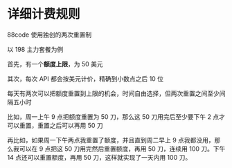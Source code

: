 # 详细计费规则

88code 使用独创的两次重置制

以 198 主力套餐为例

首先，有一个**额度上限**，为 50 美元

其次，每次 API 都会按美元计价，精确到小数点之后 10 位

每天有两次可以把额度重置到上限的机会，时间自由选择，但两次重置之间至少间隔五小时



比如，周一上午 9 点把额度重置为 50 刀，那么这 50 刀用完后至少要下午 2 点才可以重置，重置之后可以再用 50 刀



再比如，如果周一下午两点我重置了额度，并且直到周二早上 9 点我都没用，那么我可以在 9 点把这 50 刀用完然后重置额度，再用 50 刀，连续用 100 刀。下午 14 点还可以重置额度，再用 50 刀，这样就实现了一天内用 100 刀。